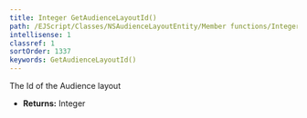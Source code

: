 ```yaml
---
title: Integer GetAudienceLayoutId()
path: /EJScript/Classes/NSAudienceLayoutEntity/Member functions/Integer GetAudienceLayoutId()
intellisense: 1
classref: 1
sortOrder: 1337
keywords: GetAudienceLayoutId()
---
```



The Id of the Audience layout



* **Returns:** Integer


